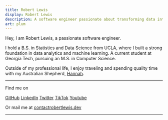 ```yaml
---
title: Robert Lewis
display: Robert Lewis
description: A software engineer passionate about transforming data into insights and building efficient data-driven systems.
art: plum
---
```


Hey, I am Robert Lewis, a passionate software engineer.

I hold a B.S. in Statistics and Data Science from UCLA, where I built a strong foundation in data analytics and machine learning. A current student at Georgia Tech, pursuing an M.S. in Computer Science.

Outside of my professional life, I enjoy traveling and spending quality time with my Australian Shepherd, [Hannah](/hannah).

<div flex-auto />

---

Find me on

<p flex="~ gap-2 wrap" class="mt--2!">
  <a href="https://github.com/robbylew" target="_blank"><span op75 i-simple-icons-github /> GitHub</a>
  <a href="https://linkedin.com/in/robbylewis/" target="_blank"><span op75 i-simple-icons-linkedin /> LinkedIn</a>
  <a href="https://x.com/roberthedev"><span op75 i-ri-twitter-x-fill /> Twitter</a>
  <a href="https://www.tiktok.com/@robbyleww" target="_blank"><span op75 i-simple-icons-tiktok /> TikTok</a>
  <a href="https://www.youtube.com/@robbylew" target="_blank"><span op75 i-simple-icons-youtube /> Youtube </a>
</p>

Or mail me at <a href="mailto:contact@robertlewis.dev"><span font-mono>contact<span i-carbon-at/>robertlewis.dev</span></a>

---
